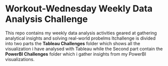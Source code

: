# Workout-Wednesday Weekly Data Analysis Challenge
This repo contains my weekly data analysis activities geared at gathering analytical insights and solving real-world probelms
Itchallenge is divided into two parts the **Tableau Challenges** folder which shows all the visualization i have analysed with Tableau while the Second part contain the **PowerBI Challenges** folder which i gather insights from my PowerBI visualizations.

